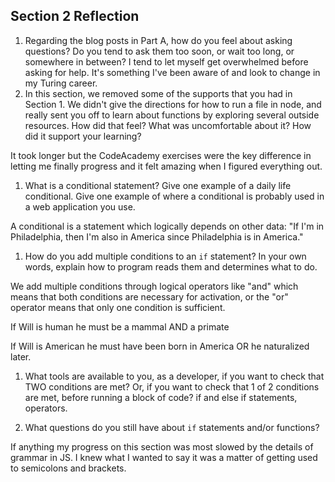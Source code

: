 ## Section 2 Reflection

1. Regarding the blog posts in Part A, how do you feel about asking questions? Do you tend to ask them too soon, or wait too long, or somewhere in between?
I tend to let myself get overwhelmed before asking for help. It's something I've been aware of and look to change in my Turing career.
1. In this section, we removed some of the supports that you had in Section 1. We didn't give the directions for how to run a file in node, and really sent you off to learn about functions by exploring several outside resources. How did that feel? What was uncomfortable about it? How did it support your learning?

It took longer but the CodeAcademy exercises were the key difference in letting me finally progress and it felt amazing when I figured everything out.

1. What is a conditional statement? Give one example of a daily life conditional. Give one example of where a conditional is probably used in a web application you use.

A conditional is a statement which logically depends on other data: "If I'm in Philadelphia, then I'm also in America since Philadelphia is in America."

1. How do you add multiple conditions to an `if` statement? In your own words, explain how to program reads them and determines what to do.

We add multiple conditions through logical operators like "and" which means that both conditions are necessary for activation, or the "or" operator means that only one condition is sufficient.

If Will is human he must be a mammal AND a primate

If Will is American he must have been born in America OR he naturalized later.

1. What tools are available to you, as a developer, if you want to check that TWO conditions are met? Or, if you want to check that 1 of 2 conditions are met, before running a block of code?
if and else if statements, operators.

1. What questions do you still have about `if` statements and/or functions?

If anything my progress on this section was most slowed by the details of grammar in JS. I knew what I wanted to say it was a matter of getting used to semicolons and brackets.
